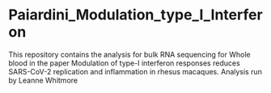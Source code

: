 # Paiardini_Modulation_type_I_Interferon

This repository contains the analysis for bulk RNA sequencing for Whole blood in the paper
Modulation of type-I interferon responses reduces SARS-CoV-2 replication and inflammation in rhesus macaques.  Analysis run by Leanne Whitmore

